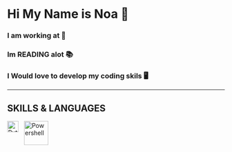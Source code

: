 # Hi My Name is Noa 👋
### I am working at 🐬 
### Im READING alot 📚
### I Would love to develop my coding skils 🖥️

---

## SKILLS & LANGUAGES
<a href="https://www.python.org/"><img align="left"  width="26px" src="https://upload.wikimedia.org/wikipedia/commons/thumb/0/0a/Python.svg/800px-Python.svg.png" alt="Python" style="padding-right:10px;"></a>
<a href="https://learn.microsoft.com/en-us/powershell/"><img align="left"  width="56px" src="https://encrypted-tbn0.gstatic.com/images?q=tbn:ANd9GcQtDFTWFr9SQS4LAe6wdq_diAEQOwF3cMuQpQ&usqp=CAU" alt="Powershell" style="padding-right:10px;"></a>
